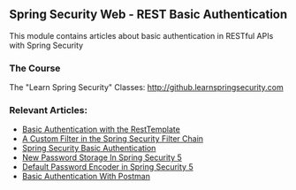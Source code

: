 ## Spring Security Web - REST Basic Authentication

This module contains articles about basic authentication in RESTful APIs with Spring Security

### The Course

The "Learn Spring Security" Classes: http://github.learnspringsecurity.com

### Relevant Articles: 

- [Basic Authentication with the RestTemplate](https://www.baeldung.com/how-to-use-resttemplate-with-basic-authentication-in-spring)
- [A Custom Filter in the Spring Security Filter Chain](https://www.baeldung.com/spring-security-custom-filter)
- [Spring Security Basic Authentication](https://www.baeldung.com/spring-security-basic-authentication)
- [New Password Storage In Spring Security 5](https://www.baeldung.com/spring-security-5-password-storage)
- [Default Password Encoder in Spring Security 5](https://www.baeldung.com/spring-security-5-default-password-encoder)
- [Basic Authentication With Postman](https://www.baeldung.com/java-postman-authentication/)


